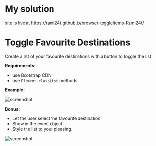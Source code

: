 # My solution 

 site is live at https://rami24t.github.io/browser-toggleitems-Rami24t/



# Toggle Favourite Destinations

Create a list of your favourite destinations with a button to toggle the list

**Requirements:**
- use Bootstrap CDN
- use `Element.classList` methods

**Example:**

![screenshot](toggle.gif)

**Bonus:**

- Let the user select the favourite destination
- Show in the event object
- Style the list to your pleasing.

![screenshot](select.gif)


